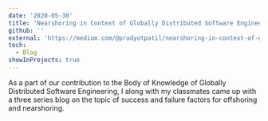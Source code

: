 ```yaml
---
date: '2020-05-30'
title: 'Nearshoring in Context of Globally Distributed Software Engineering'
github: ''
external: 'https://medium.com/@pradyotpatil/nearshoring-in-context-of-globally-distributed-software-engineering-d05b7e3d92bf'
tech:
  - Blog
showInProjects: true
---
```


As a part of our contribution to the Body of Knowledge of Globally Distributed Software Engineering, I along with my classmates came up with a three series blog on the topic of success and failure factors for offshoring and nearshoring. 